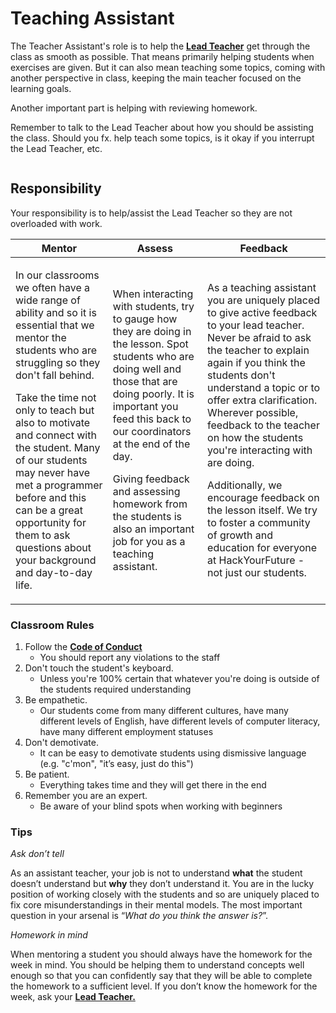 # Teaching Assistant

The Teacher Assistant's role is to help the [**Lead Teacher**](https://mentor.hackyourfuture.dk/roles/lead-teacher) get through the class as smooth as possible. That means primarily helping students when exercises are given. But it can also mean teaching some topics, coming with another perspective in class, keeping the main teacher focused on the learning goals.

Another important part is helping with reviewing homework.

Remember to talk to the Lead Teacher about how you should be assisting the class. Should you fx. help teach some topics, is it okay if you interrupt the Lead Teacher, etc.



<figure><img src="../../.gitbook/assets/Screenshot 2023-05-31 at 08.53.02.png" alt=""><figcaption></figcaption></figure>

## Responsibility

Your responsibility is to help/assist the Lead Teacher so they are not overloaded with work.

| Mentor                                                                                                                                                                                                                                                                                                                                                                                                                        | Assess                                                                                                                                                                                                                                                                                                                                                         | Feedback                                                                                                                                                                                                                                                                                                                                                                                                                                                                                                                    |
| ----------------------------------------------------------------------------------------------------------------------------------------------------------------------------------------------------------------------------------------------------------------------------------------------------------------------------------------------------------------------------------------------------------------------------- | -------------------------------------------------------------------------------------------------------------------------------------------------------------------------------------------------------------------------------------------------------------------------------------------------------------------------------------------------------------- | --------------------------------------------------------------------------------------------------------------------------------------------------------------------------------------------------------------------------------------------------------------------------------------------------------------------------------------------------------------------------------------------------------------------------------------------------------------------------------------------------------------------------- |
| <p>In our classrooms we often have a wide range of ability and so it is essential that we mentor the students who are struggling so they don't fall behind.</p><p>Take the time not only to teach but also to motivate and connect with the student. Many of our students may never have met a programmer before and this can be a great opportunity for them to ask questions about your background and day-to-day life.</p> | <p>When interacting with students, try to gauge how they are doing in the lesson. Spot students who are doing well and those that are doing poorly. It is important you feed this back to our coordinators at the end of the day.</p><p>Giving feedback and assessing homework from the students is also an important job for you as a teaching assistant.</p> | <p>As a teaching assistant you are uniquely placed to give active feedback to your lead teacher. Never be afraid to ask the teacher to explain again if you think the students don't understand a topic or to offer extra clarification. Wherever possible, feedback to the teacher on how the students you're interacting with are doing.</p><p>Additionally, we encourage feedback on the lesson itself. We try to foster a community of growth and education for everyone at HackYourFuture - not just our students.</p> |

### Classroom Rules

1. ​Follow the [**Code of Conduct**](https://github.com/HackYourFuture-CPH/curriculum/blob/master/code-of-conduct.pdf)
   * You should report any violations to the staff
2. Don't touch the student's keyboard.
   * Unless you're 100% certain that whatever you're doing is outside of the students required understanding
3. Be empathetic.
   * Our students come from many different cultures, have many different levels of English, have different levels of computer literacy, have many different employment statuses
4. Don't demotivate.
   * It can be easy to demotivate students using dismissive language (e.g. "c'mon", "it’s easy, just do this")
5. Be patient.
   * Everything takes time and they will get there in the end
6. Remember you are an expert.
   * Be aware of your blind spots when working with beginners

### Tips

_Ask don’t tell_

As an assistant teacher, your job is not to understand **what** the student doesn’t understand but **why** they don’t understand it. You are in the lucky position of working closely with the students and so are uniquely placed to fix core misunderstandings in their mental models. The most important question in your arsenal is “_What do you think the answer is?_”.

_Homework in mind_

When mentoring a student you should always have the homework for the week in mind. You should be helping them to understand concepts well enough so that you can confidently say that they will be able to complete the homework to a sufficient level. If you don’t know the homework for the week, ask your [**Lead Teacher.**](https://mentor.hackyourfuture.dk/roles/lead-teacher)
